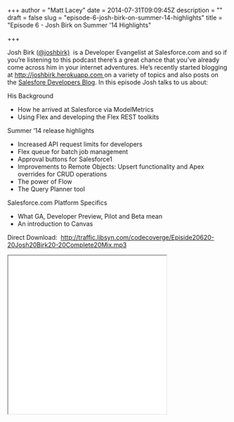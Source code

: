 +++
author = "Matt Lacey"
date = 2014-07-31T09:09:45Z
description = ""
draft = false
slug = "episode-6-josh-birk-on-summer-14-highlights"
title = "Episode 6 - Josh Birk on Summer '14 Highlights"

+++


<p>Josh Birk (<a href="http://www.twitter.com/joshbirk">@joshbirk)</a>  is a Developer Evangelist at Salesforce.com and so if you&#8217;re listening to this podcast there&#8217;s a great chance that you&#8217;ve already come across him in your internet adventures. He&#8217;s recently started blogging at <a href="http://joshbirk.herokuapp.com">http://joshbirk.herokuapp.com </a>on a variety of topics and also posts on the <a href="https://developer.salesforce.com/blogs/developer-relations/2014/03/styling-for-salesforce1-mobile-with-the-onestarter-jquery-plugin.html">Salesfore Developers Blog</a>. In this episode Josh talks to us about:</p>
<p>His Background</p>
<ul>
<li>How he arrived at Salesforce via ModelMetrics</li>
<li>Using Flex and developing the Flex REST toolkits</li>
</ul>
<p>Summer &#8217;14 release highlights</p>
<ul>
<li>Increased API request limits for developers</li>
<li>Flex queue for batch job management</li>
<li>Approval buttons for Salesforce1</li>
<li>Improvements to Remote Objects: Upsert functionality and Apex overrides for CRUD operations</li>
<li>The power of Flow</li>
<li>The Query Planner tool</li>
</ul>
<p>Salesforce.com Platform Specifics</p>
<ul>
<li>What GA, Developer Preview, Pilot and Beta mean</li>
<li>An introduction to Canvas</li>
</ul>
<p>Direct Download:  <a title="Direct Download" href="http://traffic.libsyn.com/codecoverge/Episide20620-20Josh20Birk20-20Complete20Mix.mp3">http://traffic.libsyn.com/codecoverge/Episide20620-20Josh20Birk20-20Complete20Mix.mp3</a></p>
<p><iframe src="//html5-player.libsyn.com/embed/episode/id/2984363/height/360/width/360/theme/legacy/direction/no/autoplay/no/autonext/no/thumbnail/yes/preload/no/no_addthis/no/" height="360" width="360" scrolling="no"  allowfullscreen webkitallowfullscreen mozallowfullscreen oallowfullscreen msallowfullscreen></iframe></p>
<p>&nbsp;</p>
<p>&nbsp;</p>



